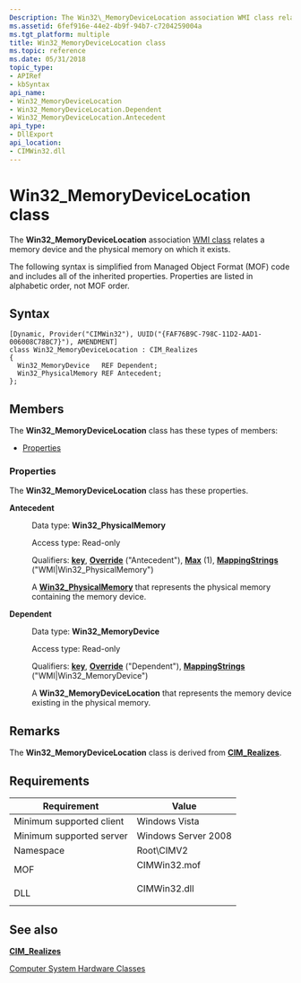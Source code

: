 ```yaml
---
Description: The Win32\_MemoryDeviceLocation association WMI class relates a memory device and the physical memory on which it exists.
ms.assetid: 6fef916e-44e2-4b9f-94b7-c7204259004a
ms.tgt_platform: multiple
title: Win32_MemoryDeviceLocation class
ms.topic: reference
ms.date: 05/31/2018
topic_type: 
- APIRef
- kbSyntax
api_name: 
- Win32_MemoryDeviceLocation
- Win32_MemoryDeviceLocation.Dependent
- Win32_MemoryDeviceLocation.Antecedent
api_type: 
- DllExport
api_location: 
- CIMWin32.dll
---
```


# Win32\_MemoryDeviceLocation class

The **Win32\_MemoryDeviceLocation** association [WMI class](/windows/desktop/WmiSdk/retrieving-a-class) relates a memory device and the physical memory on which it exists.

The following syntax is simplified from Managed Object Format (MOF) code and includes all of the inherited properties. Properties are listed in alphabetic order, not MOF order.

## Syntax

``` syntax
[Dynamic, Provider("CIMWin32"), UUID("{FAF76B9C-798C-11D2-AAD1-006008C78BC7}"), AMENDMENT]
class Win32_MemoryDeviceLocation : CIM_Realizes
{
  Win32_MemoryDevice   REF Dependent;
  Win32_PhysicalMemory REF Antecedent;
};
```

## Members

The **Win32\_MemoryDeviceLocation** class has these types of members:

-   [Properties](#properties)

### Properties

The **Win32\_MemoryDeviceLocation** class has these properties.

<dl> <dt>

**Antecedent**
</dt> <dd> <dl> <dt>

Data type: **Win32\_PhysicalMemory**
</dt> <dt>

Access type: Read-only
</dt> <dt>

Qualifiers: [**key**](/windows/desktop/WmiSdk/key-qualifier), [**Override**](/windows/desktop/WmiSdk/standard-qualifiers) ("Antecedent"), [**Max**](/windows/desktop/WmiSdk/standard-qualifiers) (1), [**MappingStrings**](/windows/desktop/WmiSdk/standard-qualifiers) ("WMI\|Win32\_PhysicalMemory")
</dt> </dl>

A [**Win32\_PhysicalMemory**](win32-physicalmemory.md) that represents the physical memory containing the memory device.

</dd> <dt>

**Dependent**
</dt> <dd> <dl> <dt>

Data type: **Win32\_MemoryDevice**
</dt> <dt>

Access type: Read-only
</dt> <dt>

Qualifiers: [**key**](/windows/desktop/WmiSdk/key-qualifier), [**Override**](/windows/desktop/WmiSdk/standard-qualifiers) ("Dependent"), [**MappingStrings**](/windows/desktop/WmiSdk/standard-qualifiers) ("WMI\|Win32\_MemoryDevice")
</dt> </dl>

A **Win32\_MemoryDeviceLocation** that represents the memory device existing in the physical memory.

</dd> </dl>

## Remarks

The **Win32\_MemoryDeviceLocation** class is derived from [**CIM\_Realizes**](cim-realizes.md).

## Requirements



| Requirement | Value |
|-------------------------------------|-----------------------------------------------------------------------------------------|
| Minimum supported client<br/> | Windows Vista<br/>                                                                |
| Minimum supported server<br/> | Windows Server 2008<br/>                                                          |
| Namespace<br/>                | Root\\CIMV2<br/>                                                                  |
| MOF<br/>                      | <dl> <dt>CIMWin32.mof</dt> </dl> |
| DLL<br/>                      | <dl> <dt>CIMWin32.dll</dt> </dl> |



## See also

<dl> <dt>

[**CIM\_Realizes**](cim-realizes.md)
</dt> <dt>

[Computer System Hardware Classes](computer-system-hardware-classes.md)
</dt> </dl>

 

